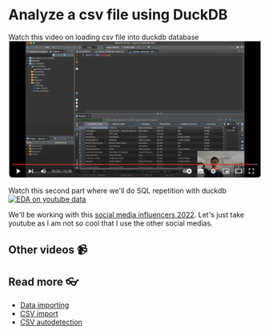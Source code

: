 # Analyze a csv file using DuckDB

Watch this video on loading csv file into duckdb database
[![loading csv file into duckdb database](https://github.com/kokchun/assets/blob/main/oop_advanced/load_csv_duckdb.png?raw=true)](https://youtu.be/BQhLyP6sqC8)

Watch this second part where we'll do SQL repetition with duckdb
[![EDA on youtube data]()](https://youtu.be/-6qhBr8NE1U)


We'll be working with this [social media influencers 2022](https://www.kaggle.com/datasets/ramjasmaurya/top-1000-social-media-channels). Let's just take youtube as I am not so cool that I use the other social medias. 

## Other videos :video_camera:

## Read more :eyeglasses:

- [Data importing](https://duckdb.org/docs/data/overview)
- [CSV import](https://duckdb.org/docs/data/csv/overview)
- [CSV autodetection](https://duckdb.org/docs/data/csv/auto_detection)